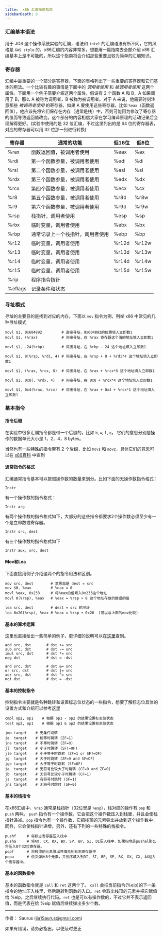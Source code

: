 ```yaml
---
title:  x86 汇编简单指南
sidebarDepth: 0
---
```


### 汇编基本语法

用于 JOS 这个操作系统实验的汇编，语法和 `intel` 的汇编语法有所不同，它的风格是 `GAS style` 的。x86汇编的内容非常多，想要用一篇指南去全部介绍 x86 汇编基本上是不可能的，所以这个指南将会介绍那些重要且较为简单的汇编知识。

### 寄存器

汇编中最重要的一个部分是寄存器，下面的表格列出了一些重要的寄存器和它们基本的用法。一个比较有趣的事情是下面中的 *调用者使用* 和 *被调用者使用* 这两个属性。下面用一个例子简要介绍这两个属性，假设有 2 个函数 A 和 B，A 如果调用了 B，那么 A 被称为调用者，B 被称为被调用者。对于 A 来说，他需要时刻注意那些 *被调用者使用* 的寄存器，如果 A 要使用这些寄存器，比如 `%eax`（函数返回值），他应该先将它们保存在内存（通常是栈）中，否则可能因为修改了寄存器的值而导致返回值改变。这个部分的内容相信大家在学习编译原理的活动记录后会理解得更好。(实验中使用的是 32 位汇编，不过这里列出的是 64 位的寄存器表，对应的寄存器可以用 32 位那一列进行转换)

| 寄存器 | 通常的功能 | 低16位 | 低8位 |
| ------ | ------ | ------ | ------ |
| %rax | 函数返回值，被调用者使用 | %eax | %ax |
| %rdi | 第一个函数参量，被调用者使用 | %edi | %di |
| %rsi | 第二个函数参量，被调用者使用 | %esi | %si |
| %rdx | 第三个函数参量，被调用者使用 | %edx | %dx |
| %rcx | 第四个函数参量，被调用者使用 | %ecx | %cx |
| %r8 | 第五个函数参量，被调用者使用 | %r8d | %r8w |
| %r9 | 第六个函数参量，被调用者使用 | %r9d | %r9w |
| %rsp | 栈指针，调用者使用 | %esp | %sp |
| %rbx | 临时变量，调用者使用 | %ebx | %bx |
| %rbp | 通常记录上一个栈指针，调用者使用 | %ebp | %bp |
| %r12 | 临时变量，调用者使用 | %r12d | %r12w |
| %r13 | 临时变量，调用者使用 | %r13d | %r13w |
| %r14 | 临时变量，调用者使用 | %r14d | %r14w |
| %r15 | 临时变量，调用者使用 | %r15d | %r15w |
| %rip | 程序指令指针      
| %eflags | 记录条件和状态  

### 寻址模式

寻址的主要目的是找到对应的内存，下面以 `mov` 指令为例，列举 x86 中常见的几种寻址模式

```
movl $1, 0x604892         # 直接寻址，0x604892的位置填入立即数1
movl $1, (%rax)           # 间接寻址，在 %rax 寄存器这个值的地址填入立即数1

movl $1, -24(%rbp)        # 间接寻址，在 %rbp - 24 这个地址填入立即数1

movl $1, 8(%rsp, %rdi, 4) # 间接寻址，在 %rsp + 8 + %rdi*4 这个地址填入立即数1

movl $1, (%rax, %rcx, 8)  # 间接寻址，在 %rax + %rcx*8 这个地址填入立即数1

movl $1, 0x8(, %rdx, 4)   # 间接寻址，在 0x8 + %rcx*4 这个地址填入立即数1

movl $1, 0x4(%rax, %rcx)  # 间接寻址，在 %rax + 0x4 + %rcx*1 这个地址填入立即数1
```

### 基本指令

#### 指令后缀

在实验中很多汇编指令都是带一个后缀的，比如 `b`, `w`, `l`, `q`， 它们的意思分别是操作的数据单元大小是 1，2，4，8 bytes。

当然也有一些特殊的指令带有 2 个后缀，比如 `movs` 和 `movz`，具体它们的意思可以在 [x86百科](https://en.wikibooks.org/wiki/X86_Assembly/Data_Transfer) 中查到

#### 通常指令的格式

汇编通常指令基本可以按照操作数的数量来划分。比如下面的无操作数指令格式：

```
Instr
```

有一个操作数的指令格式：

```
Instr arg
```

有两个操作数的指令格式如下，大部分的这些指令都要求2个操作数必须至少有一个是立即数或寄存器。

```
Instr src, dest
```

有三个操作数的指令格式如下

```
Instr aux, src, dest
```

#### Mov和Lea

下面直接用例子介绍这两个的指令用法和区别。

```
mov src, dest        # 意思就是 dest = src
mov $0, %eax         # %eax = 0
movl %eax, 0x233     # 将%eax的值填入0x233这个地址
movl 8(%rsp), %eax   # %eax = %rsp + 8 这个地址存放的数据的值

lea src, dest        # dest = src 的地址
lea 0x20(%rsp), %eax # %eax = %rsp + 0x20  (可以与上面的mov比较)
```

#### 基本的算术运算

这里也直接给出一些简单的例子，更详细的说明可以在[这里](https://en.wikibooks.org/wiki/X86_Assembly/Arithmetic)查到。

```
add src, dst       # dst += src
sub src, dst       # dst -= src
imul src, dst      # dst *= src
neg dst            # dst = -dst

and src, dst       # dst &= src
or src, dst        # dst |= src
xor src, dst       # dst ^= src
not dst            # dst = ~dst
```

#### 基本的控制指令

控制指令主要就是各种跳转和设置标志位状态的一些指令，想要了解标志位具体的设置方式和介绍可以参考[这里](https://en.wikibooks.org/wiki/X86_Assembly/Control_Flow)

```
cmpl op2, op1    # 根据 op1 - op2 的结果设置标志位状态
test op2, op1    # 根据 op1 & op2 的结果设置标志位状态

jmp target    # 无条件跳转
je  target    # 相等时跳转 (ZF=1)
jne target    # 不等时跳转 (ZF=0)
jl  target    # 小于时跳转 (SF!=OF)
jle target    # 小于等于时跳转 (ZF=1 or SF!=OF)
jg  target    # 大于时跳转 (ZF=0 and SF=OF)
jge target    # 大于等于时跳转 (SF=OF)
ja  target    # 无符号比较大于时跳转 (CF=0 and ZF=0)
jb  target    # 无符号比较小于时跳转 (CF=1)
js  target    # 有符号时跳转 (SF=1)
jns target    # 无符号时跳转 (SF=0)
```

#### 基本的栈指令

在x86汇编中，`%rsp` 通常是栈指针（32位里是 `%esp`），栈对应的操作有 `pop` 和 `push` 两种。 `push` 指令有一个操作数，它会把这个操作数压入到栈里，并且会使栈指针递减。`pop` 指令也有一个操作数，它把栈顶的元素弹出并放到这个操作数中，同样，它会使栈指针递增。另外，还有下列的一些特殊的栈指令。

```
pushf     # 将标志寄存器压入栈中
pusha     # 将AX, CX, DX, BX, SP, BP, SI, DI压入栈中，如果指令是pushal那么将压入8个32位寄存器。
popf      # 将栈顶的元素弹出并填充到标志寄存器中
popa      # 依次弹出8个元素，并依序填入到DI, SI, BP, SP, BX, DX, CX, AX这8个寄存器中。
```

#### 基本的函数指令

基本的函数指令就是 `call` 和 `ret` 这两个了。 `call` 会把当前指令(%eip)的下一条指令的地址压入栈里，然后跳转到函数的入口。`ret` 会取出栈顶的元素并把它赋值给 %eip，之后继续执行代码。`ret` 也是可以有操作数的，不过它并不表示返回值，而是代表在给 %eip 赋值后继续弹出多少个数。


---

作者： Saurus (jia1Saurus@gmail.com)

如果有错误，请务必指出，以便及时更正
